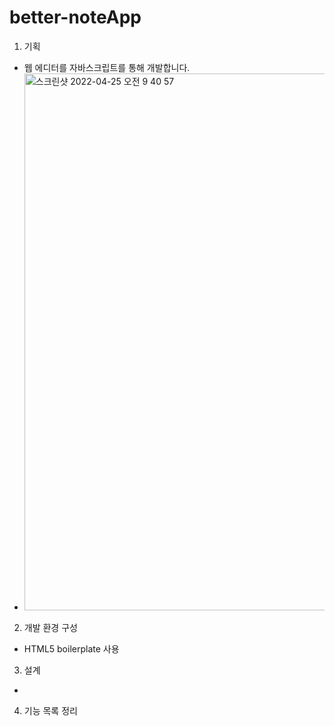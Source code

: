 # better-noteApp
1. 기획
  - 웹 에디터를 자바스크립트를 통해 개발합니다. 
  - <img width="859" alt="스크린샷 2022-04-25 오전 9 40 57" src="https://user-images.githubusercontent.com/26559739/165003825-0048a1fe-44ba-4796-8d6b-4877046dedde.png">
2. 개발 환경 구성
  - HTML5 boilerplate 사용
3. 설계
  - 
4. 기능 목록 정리
